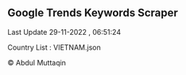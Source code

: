 

## Google Trends Keywords Scraper 
 
Last Update 29-11-2022 , 06:51:24

Country List :
VIETNAM.json



© Abdul Muttaqin 
